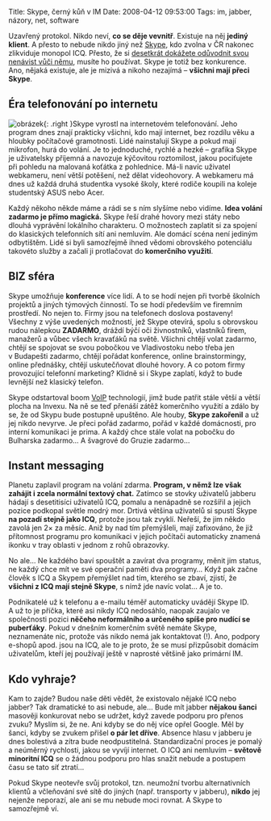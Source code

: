 Title: Skype, černý kůň v IM
Date: 2008-04-12 09:53:00
Tags: im, jabber, názory, net, software

Uzavřený protokol. Nikdo neví, **co se děje vevnitř**. Existuje na něj **jediný klient**. A přesto to nebude nikdo jiný než [Skype](http://www.skype.com/intl/cs/), kdo zvolna v ČR nakonec zlikviduje monopol ICQ. Přesto, že si [desetkrát dokážete odůvodnit svou nenávist vůči němu](http://www.root.cz/clanky/10-duvodu-proc-nepouzivat-skype/), musíte ho používat. Skype je totiž bez konkurence. Ano, nějaká existuje, ale je mizivá a nikoho nezajímá – **všichni mají přeci Skype**.

## Éra telefonování po internetu

![obrázek]({filename}/images/58.jpg){: .right }Skype vyrostl na internetovém telefonování. Jeho program dnes znají prakticky všichni, kdo mají internet, bez rozdílu věku a hloubky počítačové gramotnosti. Lidé nainstalují Skype a pokud mají mikrofon, hurá do volání. Je to jednoduché, rychlé a hezké – grafika Skype je uživatelsky příjemná a navozuje kýčovitou roztomilost, jakou pociťujete při pohledu na malovaná koťátka z pohlednice. Má-li navíc uživatel webkameru, není větší potěšení, než dělat videohovory. A webkameru má dnes už každá druhá studentka vysoké školy, které rodiče koupili na koleje studentský ASUS nebo Acer.

Každý někoho někde máme a rádi se s ním slyšíme nebo vidíme. **Idea volání zadarmo je přímo magická.** Skype řeší drahé hovory mezi státy nebo dlouhá vyprávění lokálního charakteru. O možnostech zaplatit si za spojení do klasických telefonních sítí ani nemluvím. Ale domácí scéna není jediným odbytištěm. Lidé si byli samozřejmě ihned vědomi obrovského potenciálu takovéto služby a začali ji protlačovat do **komerčního využití**.

## BIZ sféra

Skype umožňuje **konference** více lidí. A to se hodí nejen při tvorbě školních projektů a jiných týmových činností. To se hodí především ve firemním prostředí. No nejen to. Firmy jsou na telefonech doslova postaveny! Všechny z výše uvedených možností, jež Skype otevírá, spolu s obrovskou rudou nálepkou **ZADARMO**, dráždí býčí oči živnostníků, vlastníků firem, manažerů a vůbec všech kravaťáků na světě. Všichni chtějí volat zadarmo, chtějí se spojovat se svou pobočkou ve Vladivostoku nebo třeba jen v Budapešti zadarmo, chtějí pořádat konference, online brainstormingy, online přednášky, chtějí uskutečňovat dlouhé hovory. A co potom firmy provozující telefonní marketing? Klidně si i Skype zaplatí, když to bude levnější než klasický telefon.

Skype odstartoval boom [VoIP](http://cs.wikipedia.org/wiki/VoIP) technologií, jimž bude patřit stále větší a větší plocha na Invexu. Na ně se teď přenáší zátěž komerčního využití a zdálo by se, že od Skypu bude postupně upuštěno. Ale houby, **Skype zakořenil** a už jej nikdo nevyrve. Je přeci pořád zadarmo, pořád v každé domácnosti, pro interní komunikaci je prima. A každý chce stále volat na pobočku do Bulharska zadarmo… A švagrové do Gruzie zadarmo…

## Instant messaging

Planetu zaplavil program na volání zdarma. **Program, v němž lze však zahájit i zcela normální textový chat.** Zatímco se stovky uživatelů jabberu hádají s desetitisíci uživatelů ICQ, pomalu a nenápadně se rozšířil a jejich pozice podkopal světle modrý mor. Drtivá většina uživatelů si spustí Skype **na pozadí stejně jako ICQ**, protože jsou tak zvyklí. Neřeší, že jim někdo zavolá jen 2× za měsíc. Aniž by nad tím přemýšleli, mají zafixováno, že již přítomnost programu pro komunikaci v jejich počítači automaticky znamená ikonku v tray oblasti v jednom z rohů obrazovky.

No ale… Ne každého baví spouštět a zavírat dva programy, měnit jim status, ne každý chce mít ve své operační paměti dva programy… Když pak začne člověk s ICQ a Skypem přemýšlet nad tím, kterého se zbaví, zjistí, že **všichni z ICQ mají stejně Skype**, s nímž jde navíc volat… A je to.

Podnikatelé už k telefonu a e-mailu téměř automaticky uvádějí Skype ID. A už to je příčka, které asi nikdy ICQ nedosáhlo, naopak zaujalo ve společnosti pozici **něčeho neformálního a určeného spíše pro nudící se puberťáky**. Pokud v dnešním komerčním světě nemáte Skype, neznamenáte nic, protože vás nikdo nemá jak kontaktovat (!). Ano, podpory e-shopů apod. jsou na ICQ, ale to je proto, že se musí přizpůsobit domácím uživatelům, kteří jej používají ještě v naprosté většině jako primární IM.

## Kdo vyhraje?

Kam to zajde? Budou naše děti vědět, že existovalo nějaké ICQ nebo jabber? Tak dramatické to asi nebude, ale… Bude mít jabber **nějakou šanci** masověji konkurovat nebo se udržet, když zavede podporu pro přenos zvuku? Myslím si, že ne. Ani kdyby se do něj více opřel Google. Měl by šanci, kdyby se zvukem přišel **o pár let dříve**. Absence hlasu v jabberu je dnes bolestivá a zítra bude neodpustitelná. Standardizační proces je pomalý a neúměrný rychlosti, jakou se vyvíjí internet. O ICQ ani nemluvím – **světově minoritní ICQ** se o žádnou podporu pro hlas snažit nebude a postupem času se tato síť ztratí…

Pokud Skype neotevře svůj protokol, tzn. neumožní tvorbu alternativních klientů a včleňování své sítě do jiných (např. transporty v jabberu), **nikdo** jej nejenže neporazí, ale ani se mu nebude moci rovnat. A Skype to samozřejmě ví.
